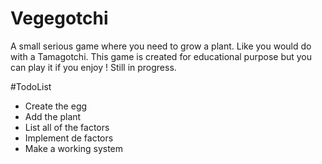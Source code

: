 # Vegegotchi
A small serious game where you need to grow a plant. Like you would do with a Tamagotchi.
This game is created for educational purpose but you can play it if you enjoy !
Still in progress.

#TodoList
+ Create the egg
+ Add the plant
+ List all of the factors
+ Implement de factors
+ Make a working system
